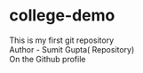 # college-demo
This is my first git repository
<br>
Author - Sumit Gupta( Repository)
<br>
On the Github profile
